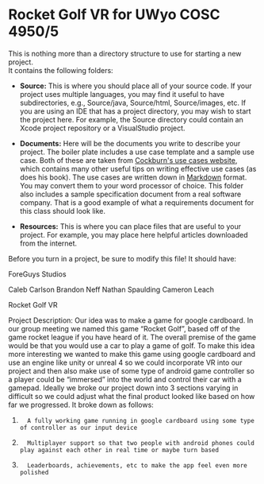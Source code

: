 Rocket Golf VR for UWyo COSC 4950/5
=========================================

This is nothing more than a directory structure to use for starting a new project.  
It contains the following folders:

* **Source:** This is where you should place all of your source code.  If your project
  uses multiple languages, you may find it useful to have subdirectories, e.g.,
  Source/java, Source/html, Source/images, etc.  If you are using an IDE that has
  a project directory, you may wish to start the project here.  For example, the
  Source directory could contain an Xcode project repository or a VisualStudio
  project.

* **Documents:** Here will be the documents you write to describe your project.  The
  boiler plate includes a use case template and a sample use case.  Both of these
  are taken from [Cockburn's use cases website][1], which contains many other useful tips
  on writing effective use cases (as does his book).  The use cases are written
  down in [Markdown][2] format.  You may convert them to your word processor of
  choice.  This folder also includes a sample specification document from a real
  software company.  That is a good example of what a requirements document for this
  class should look like.

* **Resources:** This is where you can place files that are useful to your project.
  For example, you may place here helpful articles downloaded from the internet.

Before you turn in a project, be sure to modify this file!  It should have:

ForeGuys Studios

Caleb Carlson
Brandon Neff
Nathan Spaulding
Cameron Leach

Rocket Golf VR

Project Description:
Our idea was to make a game for google cardboard. In our group meeting we named this game “Rocket Golf”, based off of the game rocket league if you have heard of it. The overall premise of the game would be that you would use a car to play a game of golf. To make this idea more interesting we wanted to make this game using google cardboard and use an engine like unity or unreal 4 so we could incorporate VR into our project and then also make use of some type of android game controller so a player could be “immersed” into the world and control their car with a gamepad. Ideally we broke our project down into 3 sections varying in difficult so we could adjust what the final product looked like based on how far we progressed. It broke down as follows:

1.       A fully working game running in google cardboard using some type of controller as our input device

2.       Multiplayer support so that two people with android phones could play against each other in real time or maybe turn based

3.       Leaderboards, achievements, etc to make the app feel even more polished

 
[1]: http://alistair.cockburn.us/Basic+use+case+template "Alistair Cockburn on Use Cases"
[2]: http://daringfireball.net/projects/markdown/ "Markdown Documentation"
